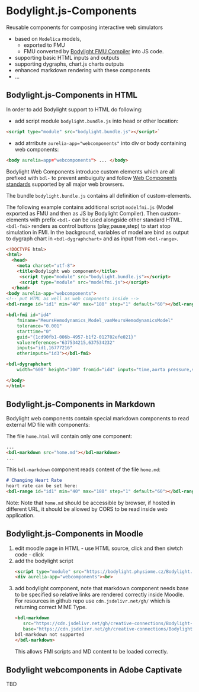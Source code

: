 # Bodylight.js-Components

Reusable components for composing interactive web simulators 
  * based on `Modelica` models, 
    * exported to FMU
    * FMU converted by [Bodylight FMU Compiler](https://github.com/creative-connections/Bodylight.js-FMU-Compiler) into JS code.
  * supporting basic HTML inputs and outputs
  * supporting dygraphs, chart.js charts outputs
  * enhanced markdown rendering with these components
  * ...

## Bodylight.js-Components in HTML
 
In order to add Bodylight support to HTML do following:
  * add script module `bodylight.bundle.js` into head or other location:
  ```html
  <script type="module" src="bodylight.bundle.js"></script>`
  ```
  * add atrribute `aurelia-app="webcomponents"` into div or body containing web components:
  ```html
  <body aurelia=app="webcomponents"> ... </body>
  ```
     
Bodylight Web Components introduce custom elements which are all prefixed with `bdl-` to prevent ambuiguity and 
follow [Web Components standards](https://www.webcomponents.org/) supported by all major web browsers.

The bundle `bodylight.bundle.js` contains all definition of custom-elements.

The following example contains additional script `modelfmi.js` (Model exported as FMU and then as JS by Bodylight Compiler).
Then custom-elements with prefix `<bdl-` can be used alongside other standard HTML.
`<bdl-fmi>` renders as control buttons (play,pause,step) to start stop simulation in FMI.
In the background, variables of model are bind as output to dygraph chart in `<bdl-dygraphchart>`
and as input from `<bdl-range>`. 

```html
<!DOCTYPE html>
<html>
  <head>
    <meta charset="utf-8">
    <title>Bodylight web component</title>
     <script type="module" src="bodylight.bundle.js"></script>
     <script type="module" src="modelfmi.js"></script>
  </head>
<body aurelia-app="webcomponents">
<!-- put HTML as well as web components inside -->
<bdl-range id="id1" min="40" max="180" step="1" default="60"></bdl-range>

<bdl-fmi id="id4" 
    fminame="MeursHemodynamics_Model_vanMeursHemodynamicsModel" 
    tolerance="0.001" 
    starttime="0" 
    guid="{1cd90fb1-006b-4957-b1f2-012702efe021}" 
    valuereferences="637534215,637534232" 
    inputs="id1,16777216" 
    otherinputs="id3"></bdl-fmi>

<bdl-dygraphchart 
    width="600" height="300" fromid="id4" inputs="time,aorta pressure,ventricle pressure"></bdl-dygraphchart>

</body>
</html>
```

## Bodylight.js-Components in Markdown

Bodylight web components contain special markdown components to read external MD file with components: 

The file `home.html` will contain only one component:
```html
...
<bdl-markdown src="home.md"></bdl-markdown>
...
```

This `bdl-markdown` component reads content of the file `home.md`:
```markdown
# Changing Heart Rate
heart rate can be set here:
<bdl-range id="id1" min="40" max="180" step="1" default="60"></bdl-range>
```
Note:  Note that `home.md` should be accessible by browser, if hosted in different URL, it should be allowed by CORS to be read inside web application.

## Bodylight.js-Components in Moodle

1. edit moodle page in HTML - use HTML source, click <i class="fa fa-level-down"></i> and then siwtch code - click <i class="fa fa-code"></i>
2. add the bodylight script
   ```html
   <script type="module" src="https://bodylight.physiome.cz/Bodylight.js-Components/bodylight.bundle.js"></script>
   <div aurelia-app="webcomponents"><br>
   ```
3. add bodylight component, note that markdown component needs base to be specified
so relative links are rendered correctly inside Moodle. 
For resources in github repo use `cdn.jsdelivr.net/gh/` which is returning correct MIME Type.
   ```html
   <bdl-markdown 
      src="https://cdn.jsdelivr.net/gh/creative-connections/Bodylight-Scenarios@master/hemodynamics/index.cs.md" 
      base="https://cdn.jsdelivr.net/gh/creative-connections/Bodylight-Scenarios@master/">
   bdl-markdown not supported
   </bdl-markdown>
   ```
   This allows FMI scripts and MD content to be loaded correctly. 

## Bodylight webcomponents in Adobe Captivate

TBD

[^1]: Web Components: https://developer.mozilla.org/en-US/docs/Web/Web_Components
[^2]: CORS
For further details, see User's guide at `doc/usersguide.md` or at [bodylight.physiome.cz/Bodylight.js-Components/](https://bodylight.physiome.cz/Bodylight.js-Components/#index=doc/usersguide.md) 
